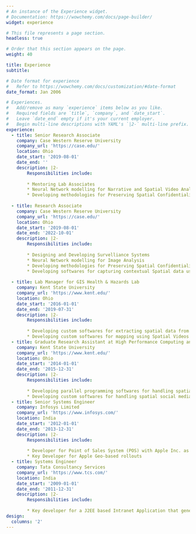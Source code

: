 ```yaml
---
# An instance of the Experience widget.
# Documentation: https://wowchemy.com/docs/page-builder/
widget: experience

# This file represents a page section.
headless: true

# Order that this section appears on the page.
weight: 40

title: Experience
subtitle:

# Date format for experience
#   Refer to https://wowchemy.com/docs/customization/#date-format
date_format: Jan 2006

# Experiences.
#   Add/remove as many `experience` items below as you like.
#   Required fields are `title`, `company`, and `date_start`.
#   Leave `date_end` empty if it's your current employer.
#   Begin multi-line descriptions with YAML's `|2-` multi-line prefix.
experience:
  - title: Senior Research Associate
    company: Case Western Reserve University
    company_url: 'https://case.edu/'
    location: Ohio
    date_start: '2019-08-01'
    date_end: ''
    description: |2-
        Responsibilities include:
        
        * Mentoring Lab Associates
        * Neural Network modelling for Narrative and Spatial Video Analysis
        * Developing methodologies for Preserving Spatial Confidentiality
        
  - title: Research Associate
    company: Case Western Reserve University
    company_url: 'https://case.edu/'
    location: Ohio
    date_start: '2019-08-01'
    date_end: '2022-10-01'
    description: |2-
        Responsibilities include:
        
        * Designing and Developing Survelliance Systems
        * Neural Network modelling for Image Analysis
        * Developing methodologies for Preserving Spatial Confidentiality
        * Developing softwares for capturing contextual Spatial data using Spatial Videos and Geonarratives
        
  - title: Lab Manager for GIS Health & Hazards Lab
    company: Kent State University
    company_url: 'https://www.kent.edu/'
    location: Ohio
    date_start: '2016-01-01'
    date_end: '2019-07-31'
    description: |2-
        Responsibilities include:
        
        * Developing custom softwares for extracting spatial data from videos as well as narratives
        * Developing custom softwares for mapping using Spatial Videos and Geonarratives
  - title: Graduate Research Assistant at High Performance Computing and GIS Lab
    company: Kent State University
    company_url: 'https://www.kent.edu/'
    location: Ohio
    date_start: '2014-01-01'
    date_end: '2015-12-31'
    description: |2-
        Responsibilities include:
        
        * Developing parallel programming softwares for handling spatial big data
        * Developing custom softwares for handling spatial social media data
  - title: Senior Systems Engineer
    company: Infosys Limited
    company_url: 'https://www.infosys.com/'
    location: India
    date_start: '2012-01-01'
    date_end: '2013-12-31'
    description: |2-
        Responsibilities include:
        
        * Developer for Point of Sales System (POS) with Apple Inc. as client
        * Key Developer for Apple Geo-based rollouts
  - title: Systems Engineer
    company: Tata Consultancy Services 
    company_url: 'https://www.tcs.com/'
    location: India
    date_start: '2009-01-01'
    date_end: '2011-12-31'
    description: |2-
        Responsibilities include:
        
        * Key developer for a J2EE based Intranet Application that generates airline deals	
design:
  columns: '2'
---
```

